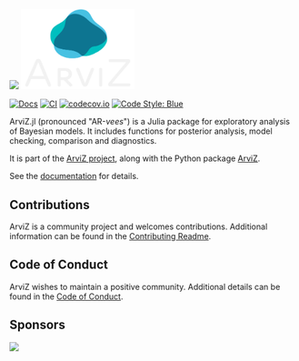 <img src="https://raw.githubusercontent.com/arviz-devs/arviz-project/main/arviz_logos/ArviZ.png#gh-light-mode-only" width=200></img>
<img src="https://raw.githubusercontent.com/arviz-devs/arviz-project/main/arviz_logos/ArviZ_white.png#gh-dark-mode-only" width=200></img>

[![Docs](https://img.shields.io/badge/docs-ArviZ-blue.svg)](https://julia.arviz.org)
[![CI](https://github.com/arviz-devs/ArviZ.jl/workflows/CI/badge.svg)](https://github.com/arviz-devs/ArviZ.jl/actions/workflows/ci.yml?query=branch%3Amain)
[![codecov.io](https://codecov.io/github/arviz-devs/ArviZ.jl/coverage.svg?branch=main)](https://codecov.io/github/arviz-devs/ArviZ.jl?branch=main)
[![Code Style: Blue](https://img.shields.io/badge/code%20style-blue-4495d1.svg)](https://github.com/invenia/BlueStyle)

ArviZ.jl (pronounced "AR-_vees_") is a Julia package for exploratory analysis of Bayesian models.
It includes functions for posterior analysis, model checking, comparison and diagnostics.

It is part of the [ArviZ project](https://arviz.org/), along with the Python package [ArviZ](https://python.arviz.org/).

See the [documentation](https://julia.arviz.org) for details.

## Contributions

ArviZ is a community project and welcomes contributions.
Additional information can be found in the [Contributing Readme](https://github.com/arviz-devs/ArviZ.jl/blob/main/CONTRIBUTING.md).

## Code of Conduct

ArviZ wishes to maintain a positive community.
Additional details can be found in the [Code of Conduct](https://github.com/arviz-devs/ArviZ.jl/blob/main/CODE_OF_CONDUCT.md).

## Sponsors

[<img src="https://raw.githubusercontent.com/arviz-devs/arviz_governance/main/sphinx/NumFocus.png" height=100></img>](https://numfocus.org)
